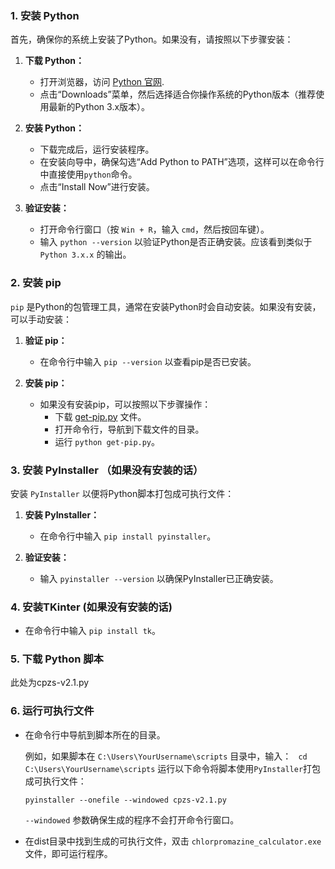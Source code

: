 
### 1. 安装 Python
首先，确保你的系统上安装了Python。如果没有，请按照以下步骤安装：

1. **下载 Python：**
   - 打开浏览器，访问 [Python 官网](https://www.python.org/).
   - 点击“Downloads”菜单，然后选择适合你操作系统的Python版本（推荐使用最新的Python 3.x版本）。

2. **安装 Python：**
   - 下载完成后，运行安装程序。
   - 在安装向导中，确保勾选“Add Python to PATH”选项，这样可以在命令行中直接使用`python`命令。
   - 点击“Install Now”进行安装。

3. **验证安装：**
   - 打开命令行窗口（按 `Win + R`，输入 `cmd`，然后按回车键）。
   - 输入 `python --version` 以验证Python是否正确安装。应该看到类似于 `Python 3.x.x` 的输出。

### 2. 安装 pip
`pip` 是Python的包管理工具，通常在安装Python时会自动安装。如果没有安装，可以手动安装：

1. **验证 pip：**
   - 在命令行中输入 `pip --version` 以查看pip是否已安装。

2. **安装 pip：**
   - 如果没有安装pip，可以按照以下步骤操作：
     - 下载 [get-pip.py](https://bootstrap.pypa.io/get-pip.py) 文件。
     - 打开命令行，导航到下载文件的目录。
     - 运行 `python get-pip.py`。

### 3. 安装 PyInstaller （如果没有安装的话）
安装 `PyInstaller` 以便将Python脚本打包成可执行文件：

1. **安装 PyInstaller：**
   - 在命令行中输入 `pip install pyinstaller`。

2. **验证安装：**
   - 输入 `pyinstaller --version` 以确保PyInstaller已正确安装。

### 4. 安装TKinter (如果没有安装的话)
- 在命令行中输入 `pip install tk`。

### 5. 下载 Python 脚本

此处为cpzs-v2.1.py

### 6. 运行可执行文件

- 在命令行中导航到脚本所在的目录。

	例如，如果脚本在 `C:\Users\YourUsername\scripts` 目录中，输入：
`
cd C:\Users\YourUsername\scripts`
运行以下命令将脚本使用`PyInstaller`打包成可执行文件：

	`pyinstaller --onefile --windowed cpzs-v2.1.py`
	
	`--windowed` 参数确保生成的程序不会打开命令行窗口。
	
- 在dist目录中找到生成的可执行文件，双击 `chlorpromazine_calculator.exe` 文件，即可运行程序。


